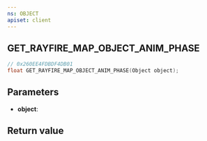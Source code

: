 ```yaml
---
ns: OBJECT
apiset: client
---
```

## GET_RAYFIRE_MAP_OBJECT_ANIM_PHASE

```c
// 0x260EE4FDBDF4DB01
float GET_RAYFIRE_MAP_OBJECT_ANIM_PHASE(Object object);
```


## Parameters
* **object**:

## Return value

